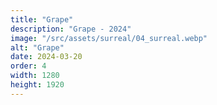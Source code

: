 ```yaml
---
title: "Grape"
description: "Grape - 2024"
image: "/src/assets/surreal/04_surreal.webp"
alt: "Grape"
date: 2024-03-20
order: 4
width: 1280
height: 1920
---
```

